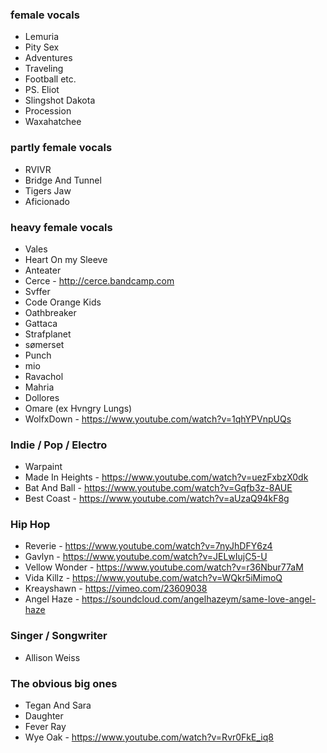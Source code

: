 ### female vocals

- Lemuria
- Pity Sex
- Adventures
- Traveling
- Football etc.
- PS. Eliot
- Slingshot Dakota
- Procession
- Waxahatchee

### partly female vocals

- RVIVR
- Bridge And Tunnel
- Tigers Jaw
- Aficionado

### heavy female vocals

- Vales
- Heart On my Sleeve
- Anteater
- Cerce - http://cerce.bandcamp.com
- Svffer
- Code Orange Kids
- Oathbreaker
- Gattaca
- Strafplanet
- sømerset
- Punch
- mio
- Ravachol
- Mahria
- Dollores
- Omare (ex Hvngry Lungs)
- WolfxDown - https://www.youtube.com/watch?v=1qhYPVnpUQs

### Indie / Pop / Electro

- Warpaint
- Made In Heights - https://www.youtube.com/watch?v=uezFxbzX0dk
- Bat And Ball - https://www.youtube.com/watch?v=Gqfb3z-8AUE
- Best Coast - https://www.youtube.com/watch?v=aUzaQ94kF8g

### Hip Hop

- Reverie - https://www.youtube.com/watch?v=7nyJhDFY6z4
- Gavlyn - https://www.youtube.com/watch?v=JELwIujC5-U
- Vellow Wonder - https://www.youtube.com/watch?v=r36Nbur77aM
- Vida Killz - https://www.youtube.com/watch?v=WQkr5iMimoQ
- Kreayshawn - https://vimeo.com/23609038
- Angel Haze - https://soundcloud.com/angelhazeym/same-love-angel-haze

### Singer / Songwriter

- Allison Weiss

### The obvious big ones

- Tegan And Sara
- Daughter
- Fever Ray
- Wye Oak - https://www.youtube.com/watch?v=Rvr0FkE_iq8
